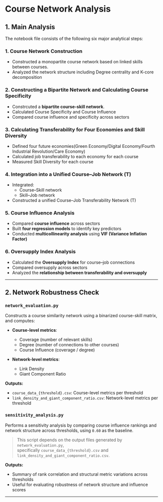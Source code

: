 # Course Network Analysis

## 1. Main Analysis

The notebook file consists of the following six major analytical steps:

### 1. Course Network Construction
- Constructed a monopartite course network based on linked skills between courses.
- Analyzed the network structure including Degree centrality and K-core decomposition

### 2. Constructing a Bipartite Network and Calculating Course Specificity
- Constrcuted a **bipartite course-skill network**.
- Calculated Course Specificity and Course Influence
- Compared course influence and specificity across sectors

### 3. Calculating Transferability for Four Economies and Skill Diversity
- Defined four future economies(Green Economy/Digital Economy/Fourth Industrial Revolution/Care Economy)
- Calculated job transferability to each economy for each course
- Measured Skill Diversity for each course

### 4. Integration into a Unified Course–Job Network (T)
- Integrated:
  - Course–Skill network
  - Skill–Job network
- Constructed a unified Course–Job Transferability Network (T)

### 5. Course Influence Analysis
- Compared **course influence** across sectors
- Built **four regression models** to identify key predictors
- Conducted **multicollinearity analysis** using **VIF (Variance Inflation Factor)**

### 6. Oversupply Index Analysis
- Calculated the **Oversupply Index** for course–job connections
- Compared oversupply across sectors
- Analyzed the **relationship between transferability and oversupply**

---

## 2. Network Robustness Check

### `network_evaluation.py`
Constructs a course similarity network using a binarized course-skill matrix, and computes:

- **Course-level metrics**:
  - Coverage (number of relevant skills)
  - Degree (number of connections to other courses)
  - Course Influence (coverage / degree)

- **Network-level metrics**:
  - Link Density
  - Giant Component Ratio

**Outputs:**
- `course_data_{threshold}.csv`: Course-level metrics per threshold  
- `link_density_and_giant_component_ratio.csv`: Network-level metrics per threshold

### `sensitivity_analysis.py`
Performs a sensitivity analysis by comparing course influence rankings and network structure across thresholds, using `0.60` as the baseline.

> This script depends on the output files generated by `network_evaluation.py`,  
specifically `course_data_{threshold}.csv` and `link_density_and_giant_component_ratio.csv`.

**Outputs:**
- Summary of rank correlation and structural metric variations across thresholds  
- Useful for evaluating robustness of network structure and influence scores

---





